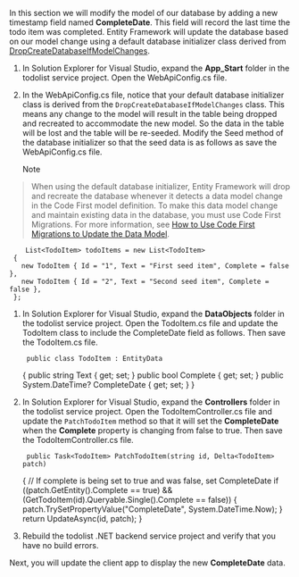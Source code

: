 In this section we will modify the model of our database by adding a new timestamp field named **CompleteDate**. This field will record the last time the todo item was completed. Entity Framework will update the database based on our model change using a default database initializer class derived from [DropCreateDatabaseIfModelChanges](http://go.microsoft.com/fwlink/?LinkId=394621). 

1. In Solution Explorer for Visual Studio, expand the **App_Start** folder in the todolist service project. Open the WebApiConfig.cs file.

2. In the WebApiConfig.cs file, notice that your default database initializer class is derived from the `DropCreateDatabaseIfModelChanges` class. This means any change to the model will result in the table being dropped and recreated to accommodate the new model. So the data in the table will be lost and the table will be re-seeded. Modify the Seed method of the database initializer so that the seed data is as follows as save the WebApiConfig.cs file.

   > [!NOTE]
> When using the default database initializer, Entity Framework will drop and recreate the database whenever it detects a data model change in the Code First model definition. To make this data model change and maintain existing data in the database, you must use Code First Migrations. For more information, see [How to Use Code First Migrations to Update the Data Model](../articles/mobile-services-dotnet-backend-how-to-use-code-first-migrations.md).
> 
> 
        List<TodoItem> todoItems = new List<TodoItem>
     {
       new TodoItem { Id = "1", Text = "First seed item", Complete = false },
       new TodoItem { Id = "2", Text = "Second seed item", Complete = false },
     };



1. In Solution Explorer for Visual Studio, expand the **DataObjects** folder in the todolist service project. Open the TodoItem.cs file and update the TodoItem class to include the CompleteDate field as follows. Then save the TodoItem.cs file.

        public class TodoItem : EntityData
     {
       public string Text { get; set; }
       public bool Complete { get; set; }
       public System.DateTime? CompleteDate { get; set; }
     }
2. In Solution Explorer for Visual Studio, expand the **Controllers** folder in the todolist service project. Open the TodoItemController.cs file and update the `PatchTodoItem` method so that it will set the **CompleteDate** when the **Complete** property is changing from false to true. Then save the TodoItemController.cs file.

        public Task<TodoItem> PatchTodoItem(string id, Delta<TodoItem> patch)
     {
         // If complete is being set to true and was false, set CompleteDate
         if ((patch.GetEntity().Complete == true) &&
             (GetTodoItem(id).Queryable.Single().Complete == false))
         {
             patch.TrySetPropertyValue("CompleteDate", System.DateTime.Now);
         }
         return UpdateAsync(id, patch);
     }



1. Rebuild the todolist .NET backend service project and verify that you have no build errors. 

Next, you will update the client app to display the new **CompleteDate** data.

